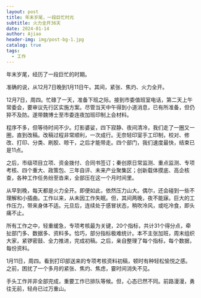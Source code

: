 ```yaml
---
layout: post
title: 年末岁尾，一段巨忙时光
subtitle: 火力全开36天
date: 2024-01-14
author: Ajiao
header-img: img/post-bg-1.jpg
catalog: true
tags:
  - 工作
---
```

年末岁尾，经历了一段巨忙的时期。

准确的说，从12月7日晚到1月11日午。其间，紧张、焦灼、火力全开。

12月7日，周四。忙碌了一天，准备下班之际。接到市委值班室电话，第二天上午常委会，要审议先行区实施方案。尽管当天中午得到小道消息，已有所准备，但仍猝不及防。遂带魏博士至市委连夜加班印制上会材料。

程序不多，但等待时间不少。灯影婆娑，四下寂静、夜间清冷，我们走了一圈又一圈，直到改稿。改稿过程非常顺利，一次成行。无奈轻印室手工印制，校对、修改、打印、分类、刷胶、晾干，之后才能带走。四个部门，我们速度最快，结束已是11点。

之后，市级项目立项、资金拨付、合同书签订；秦创原日常监测、重点监测、专项考核、四个重大、政策包、三年自评、未来产业聚集区；创新载体摸底、高企核查，各种工作任务纷至沓来，全部压在这一个月时间里。

从早到晚，每天都是火力全开。即便如此，依然压力山大。偶尔，还会碰到一些不理解和小插曲。工作以来，从未因工作失眠。但，其间两晚，夜不能寐。巨大的工作压力，带来身体不适。元旦后，连续处于感冒状态，稍吹冷风，或吃冷食，即头痛不止。

所有工作之中，轻重缓急，专项考核最为关键，20个指标，共计31个得分点，牵扯部门多、数据多、资料多。恰巧，部分指标极难统计。本不主张加班，周末组织大家，紧锣密鼓、全力推进，完成初稿。之后，亲自整理了每个指标，每个数据，每份资料。

1月11日，周四。看到打印部送来的专项考核资料初稿，顿时有种轻松愉悦之感。之前，困扰了一个多月的紧张、焦灼、焦虑，霎时间消失不见。

手头工作并非全部完成，重要工作已排队等候。但，心态已然不同。前路漫漫，勇往无前，轻舟已过万重山。
